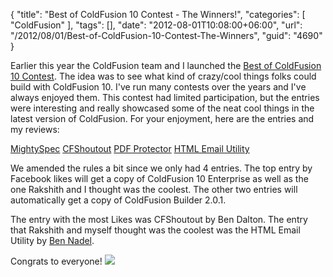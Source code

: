{
	"title": "Best of ColdFusion 10 Contest - The Winners!",
	"categories": [
		"ColdFusion"
	],
	"tags": [],
	"date": "2012-08-01T10:08:00+06:00",
	"url": "/2012/08/01/Best-of-ColdFusion-10-Contest-The-Winners",
	"guid": "4690"
}

Earlier this year the ColdFusion team and I launched the <a href="http://www.raymondcamden.com/index.cfm/2012/2/29/Best-of-Adobe-ColdFusion-10-Beta-Contest">Best of ColdFusion 10 Contest</a>. The idea was to see what kind of crazy/cool things folks could build with ColdFusion 10. I've run many contests over the years and I've always enjoyed them. This contest had limited participation, but the entries were interesting and really showcased some of the neat cool things in the latest version of ColdFusion. For your enjoyment, here are the entries and my reviews:
<!--more-->
<a href="http://www.raymondcamden.com/index.cfm/2012/6/27/Best-of-ColdFusion-10-MightySpec">MightySpec</a>
<a href="http://www.raymondcamden.com/index.cfm/2012/6/20/Best-of-ColdFusion-10-CFShoutout">CFShoutout</a>
<a href="http://www.raymondcamden.com/index.cfm/2012/5/31/Best-of-ColdFusion-10-PDF-Protector">PDF Protector</a>
<a href="http://www.raymondcamden.com/index.cfm/2012/5/24/Best-of-ColdFusion-10-HTML-Email-Utility">HTML Email Utility</a>

We amended the rules a bit since we only had 4 entries. The top entry by Facebook likes will get a copy of ColdFusion 10 Enterprise as well as the one Rakshith and I thought was the coolest. The other two entries will automatically get a copy of ColdFusion Builder 2.0.1. 

The entry with the most Likes was CFShoutout by Ben Dalton. The entry that Rakshith and myself thought was the coolest was the HTML Email Utility by <a href="http://www.bennadel.com/">Ben Nadel</a>. 

Congrats to everyone! 
<img src="http://www.raymondcamden.com/images/a_winner_is_you_1024.jpg" />
